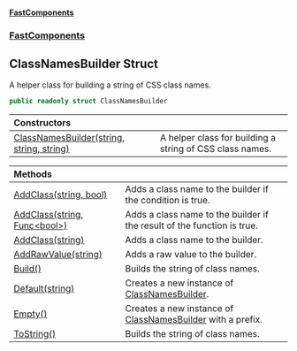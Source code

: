 #### [FastComponents](FastComponents.md 'FastComponents')
### [FastComponents](FastComponents.md 'FastComponents')

## ClassNamesBuilder Struct

A helper class for building a string of CSS class names.

```csharp
public readonly struct ClassNamesBuilder
```

| Constructors | |
| :--- | :--- |
| [ClassNamesBuilder(string, string, string)](FastComponents.ClassNamesBuilder.ClassNamesBuilder(string,string,string).md 'FastComponents.ClassNamesBuilder.ClassNamesBuilder(string, string, string)') | A helper class for building a string of CSS class names. |

| Methods | |
| :--- | :--- |
| [AddClass(string, bool)](FastComponents.ClassNamesBuilder.AddClass(string,bool).md 'FastComponents.ClassNamesBuilder.AddClass(string, bool)') | Adds a class name to the builder if the condition is true. |
| [AddClass(string, Func&lt;bool&gt;)](FastComponents.ClassNamesBuilder.AddClass(string,System.Func_bool_).md 'FastComponents.ClassNamesBuilder.AddClass(string, System.Func<bool>)') | Adds a class name to the builder if the result of the function is true. |
| [AddClass(string)](FastComponents.ClassNamesBuilder.AddClass(string).md 'FastComponents.ClassNamesBuilder.AddClass(string)') | Adds a class name to the builder. |
| [AddRawValue(string)](FastComponents.ClassNamesBuilder.AddRawValue(string).md 'FastComponents.ClassNamesBuilder.AddRawValue(string)') | Adds a raw value to the builder. |
| [Build()](FastComponents.ClassNamesBuilder.Build().md 'FastComponents.ClassNamesBuilder.Build()') | Builds the string of class names. |
| [Default(string)](FastComponents.ClassNamesBuilder.Default(string).md 'FastComponents.ClassNamesBuilder.Default(string)') | Creates a new instance of [ClassNamesBuilder](FastComponents.ClassNamesBuilder.md 'FastComponents.ClassNamesBuilder'). |
| [Empty()](FastComponents.ClassNamesBuilder.Empty().md 'FastComponents.ClassNamesBuilder.Empty()') | Creates a new instance of [ClassNamesBuilder](FastComponents.ClassNamesBuilder.md 'FastComponents.ClassNamesBuilder') with a prefix. |
| [ToString()](FastComponents.ClassNamesBuilder.ToString().md 'FastComponents.ClassNamesBuilder.ToString()') | Builds the string of class names. |
